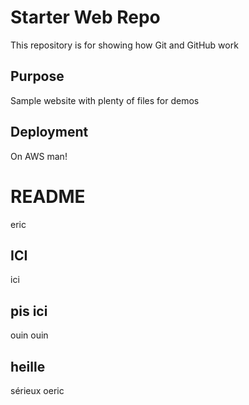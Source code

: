 # Starter Web Repo


This repository is for showing how Git and GitHub work

## Purpose

Sample website with plenty of files for demos

## Deployment

On AWS man!

# README
eric

## ICI
ici

## pis ici
ouin ouin

## heille
sérieux
oeric
